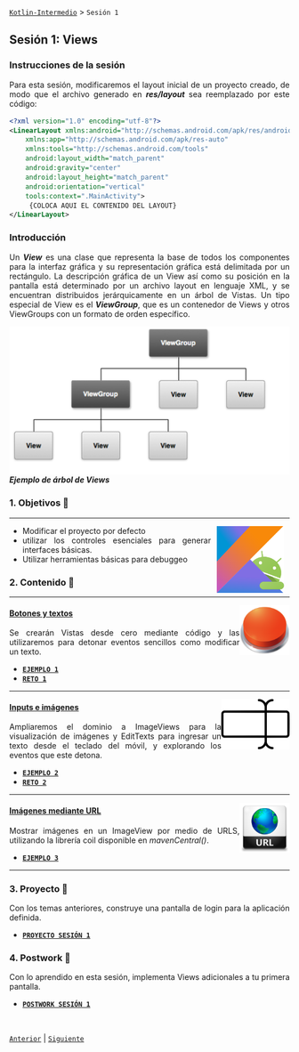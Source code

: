 [`Kotlin-Intermedio`](../Readme.md) > `Sesión 1`


## Sesión 1: Views

<div style="text-align: justify;">

### Instrucciones de la sesión

Para esta sesión, modificaremos el layout inicial de un proyecto creado, de modo que el archivo generado en ___res/layout___ sea reemplazado por este código:

```xml
<?xml version="1.0" encoding="utf-8"?>
<LinearLayout xmlns:android="http://schemas.android.com/apk/res/android"
    xmlns:app="http://schemas.android.com/apk/res-auto"
    xmlns:tools="http://schemas.android.com/tools"
    android:layout_width="match_parent"
    android:gravity="center"
    android:layout_height="match_parent"
    android:orientation="vertical"
    tools:context=".MainActivity">
     {COLOCA AQUI EL CONTENIDO DEL LAYOUT}
</LinearLayout>
```

### Introducción

Un ___View___ es una clase que representa la base de todos los componentes para la interfaz gráfica y su representación gráfica está delimitada por un rectángulo. La descripción gráfica de un View así como su posición en la pantalla está determinado por un archivo layout en lenguaje XML, y se encuentran distribuidos jerárquicamente en un árbol de Vistas. Un tipo especial de View es el ___ViewGroup___, que es un contenedor de Views y otros ViewGroups con un formato de orden específico. 

<img src="images/view_tree.png" align="right">
<h5>Ejemplo de árbol de Views</h5>

### 1. Objetivos :dart: 

---

<img src="../images/android-kotlin.png" align="right" height="120" hspace="10">

- Modificar el proyecto por defecto
- utilizar los controles esenciales para generar interfaces básicas.
- Utilizar herramientas básicas para debuggeo

### 2. Contenido :blue_book:

---

<img src="images/button.png" align="right" height="90"> 

#### <ins>Botones y textos</ins>

Se crearán Vistas desde cero mediante código y las utilizaremos para detonar eventos sencillos como modificar un texto.

- [**`EJEMPLO 1`**](Ejemplo-01/Readme.md)
- [**`RETO 1`**](Reto-01/Readme.md)

---

<img src="images/text_input.png" align="right" height="90"> 

#### <ins>Inputs e imágenes</ins>

Ampliaremos el dominio a ImageViews para la visualización de imágenes y EditTexts para ingresar un texto desde el teclado del móvil, y explorando los eventos que este detona. 

- [**`EJEMPLO 2`**](Ejemplo-02/Readme.md)
- [**`RETO 2`**](Reto-02/Readme.md)

---

<img src="images/url_image.png" align="right" height="90"> 

#### <ins>Imágenes mediante URL</ins>

Mostrar imágenes en un ImageView por medio de URLS, utilizando la librería coil disponible en _mavenCentral()_. 

- [**`EJEMPLO 3`**](Ejemplo-03/Readme.md)

---


### 3. Proyecto :hammer:

Con los temas anteriores, construye una pantalla de login para la aplicación definida.

- [**`PROYECTO SESIÓN 1`**](Proyecto/Readme.md)

### 4. Postwork :memo:

Con lo aprendido en esta sesión, implementa Views adicionales a tu primera pantalla.

- [**`POSTWORK SESIÓN 1`**](Postwork/Readme.md)

<br/>

[`Anterior`](../Sesion-01/Readme.md) | [`Siguiente`](../Sesion-03/Readme.md)      

</div>

